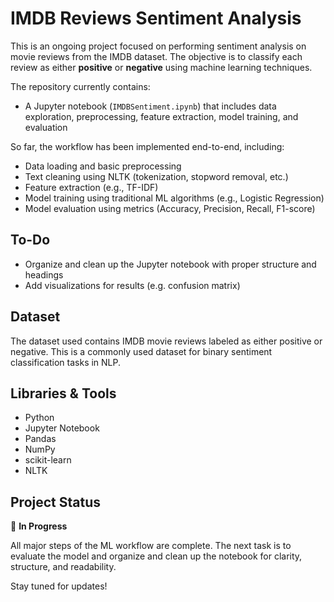 # IMDB Reviews Sentiment Analysis

This is an ongoing project focused on performing sentiment analysis on movie reviews from the IMDB dataset. The objective is to classify each review as either **positive** or **negative** using machine learning techniques.

The repository currently contains:
- A Jupyter notebook (`IMDBSentiment.ipynb`) that includes data exploration, preprocessing, feature extraction, model training, and evaluation

So far, the workflow has been implemented end-to-end, including:
- Data loading and basic preprocessing
- Text cleaning using NLTK (tokenization, stopword removal, etc.)
- Feature extraction (e.g., TF-IDF)
- Model training using traditional ML algorithms (e.g., Logistic Regression)
- Model evaluation using metrics (Accuracy, Precision, Recall, F1-score)


## To-Do

- Organize and clean up the Jupyter notebook with proper structure and headings
- Add visualizations for results (e.g. confusion matrix)


## Dataset

The dataset used contains IMDB movie reviews labeled as either positive or negative. This is a commonly used dataset for binary sentiment classification tasks in NLP.


## Libraries & Tools

- Python
- Jupyter Notebook
- Pandas
- NumPy
- scikit-learn
- NLTK

## Project Status

🚧 **In Progress**

All major steps of the ML workflow are complete. The next task is to evaluate the model and organize and clean up the notebook for clarity, structure, and readability.

Stay tuned for updates!
